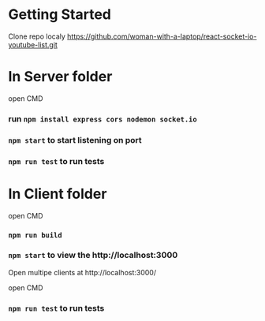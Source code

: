 # Getting Started

Clone repo localy https://github.com/woman-with-a-laptop/react-socket-io-youtube-list.git



# In Server folder

open CMD

### run `npm install express cors nodemon socket.io ` 

### `npm start` to start listening on port 

### `npm run test` to run tests



# In Client folder

open CMD

### `npm run build` 

### `npm start` to view the http://localhost:3000
Open multipe clients at http://localhost:3000/

open CMD
### `npm run test` to run tests


